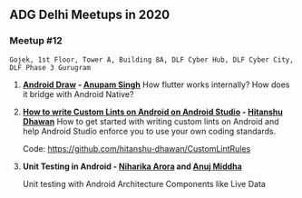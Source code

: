 ## ADG Delhi Meetups in 2020

### Meetup #12
    Gojek, 1st Floor, Tower A, Building 8A, DLF Cyber Hub, DLF Cyber City, DLF Phase 3 Gurugram

1. **[Android Draw]() - [Anupam Singh](https://www.linkedin.com/in/anupamsingh0211/)**
    How flutter works internally? How does it bridge with Android Native?

2. **[How to write Custom Lints on Android on Android Studio](../files/Writing_Custom_Lint_Rules.pdf) - [Hitanshu Dhawan](https://www.linkedin.com/in/hitanshu-dhawan/)**
    How to get started with writing custom lints on Android and help Android Studio enforce you to use your own coding standards.
    
    Code: https://github.com/hitanshu-dhawan/CustomLintRules

1. **Unit Testing in Android - [Niharika Arora](https://www.linkedin.com/in/niharika-arora-4874967a/) and [Anuj Middha](https://www.linkedin.com/in/anuj-middha)**

    Unit testing with Android Architecture Components like Live Data 